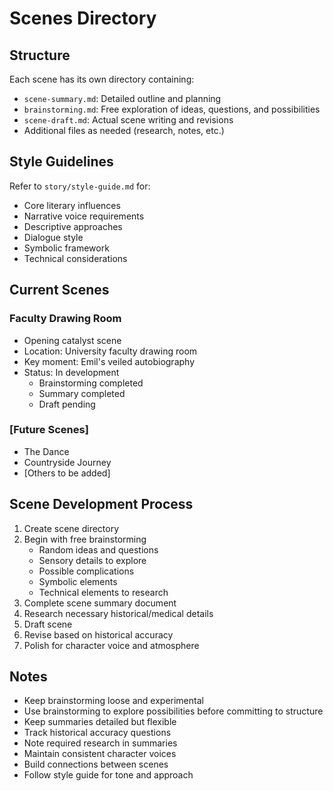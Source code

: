 # Scenes Directory

## Structure
Each scene has its own directory containing:
- `scene-summary.md`: Detailed outline and planning
- `brainstorming.md`: Free exploration of ideas, questions, and possibilities
- `scene-draft.md`: Actual scene writing and revisions
- Additional files as needed (research, notes, etc.)

## Style Guidelines
Refer to `story/style-guide.md` for:
- Core literary influences
- Narrative voice requirements
- Descriptive approaches
- Dialogue style
- Symbolic framework
- Technical considerations

## Current Scenes

### Faculty Drawing Room
- Opening catalyst scene
- Location: University faculty drawing room
- Key moment: Emil's veiled autobiography
- Status: In development
  - Brainstorming completed
  - Summary completed
  - Draft pending

### [Future Scenes]
- The Dance
- Countryside Journey
- [Others to be added]

## Scene Development Process
1. Create scene directory
2. Begin with free brainstorming
   - Random ideas and questions
   - Sensory details to explore
   - Possible complications
   - Symbolic elements
   - Technical elements to research
3. Complete scene summary document
4. Research necessary historical/medical details
5. Draft scene
6. Revise based on historical accuracy
7. Polish for character voice and atmosphere

## Notes
- Keep brainstorming loose and experimental
- Use brainstorming to explore possibilities before committing to structure
- Keep summaries detailed but flexible
- Track historical accuracy questions
- Note required research in summaries
- Maintain consistent character voices
- Build connections between scenes
- Follow style guide for tone and approach 